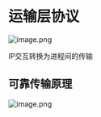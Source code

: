 # 运输层协议

![image.png](http://ww1.sinaimg.cn/large/006Uqzbtly1gefaccibm8j30fy07pacf.jpg)

IP交互转换为进程间的传输



## 可靠传输原理

![image.png](http://ww1.sinaimg.cn/large/006Uqzbtly1gefal38r97j30u10guqac.jpg)